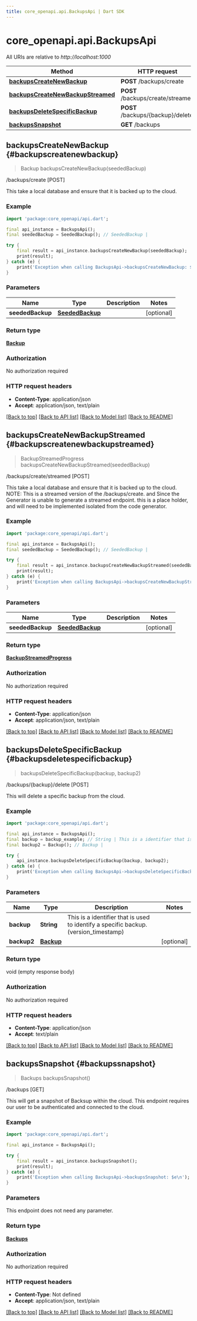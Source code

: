 ```yaml
---
title: core_openapi.api.BackupsApi | Dart SDK
---
```


# core_openapi.api.BackupsApi

All URIs are relative to *http://localhost:1000*

Method | HTTP request | Description
------------- | ------------- | -------------
[**backupsCreateNewBackup**](BackupsApi.md#backupscreatenewbackup) | **POST** /backups/create | /backups/create [POST]
[**backupsCreateNewBackupStreamed**](BackupsApi.md#backupscreatenewbackupstreamed) | **POST** /backups/create/streamed | /backups/create/streamed [POST]
[**backupsDeleteSpecificBackup**](BackupsApi.md#backupsdeletespecificbackup) | **POST** /backups/{backup}/delete | /backups/{backup}/delete [POST]
[**backupsSnapshot**](BackupsApi.md#backupssnapshot) | **GET** /backups | /backups [GET]


## **backupsCreateNewBackup** {#backupscreatenewbackup}
> Backup backupsCreateNewBackup(seededBackup)

/backups/create [POST]

This take a local database and ensure that it is backed up to the cloud.

### Example
```dart
import 'package:core_openapi/api.dart';

final api_instance = BackupsApi();
final seededBackup = SeededBackup(); // SeededBackup | 

try {
    final result = api_instance.backupsCreateNewBackup(seededBackup);
    print(result);
} catch (e) {
    print('Exception when calling BackupsApi->backupsCreateNewBackup: $e\n');
}
```

### Parameters

Name | Type | Description  | Notes
------------- | ------------- | ------------- | -------------
 **seededBackup** | [**SeededBackup**](SeededBackup.md)|  | [optional] 

### Return type

[**Backup**](Backup.md)

### Authorization

No authorization required

### HTTP request headers

 - **Content-Type**: application/json
 - **Accept**: application/json, text/plain

[[Back to top]](#) [[Back to API list]](../README.md#documentation-for-api-endpoints) [[Back to Model list]](../README.md#documentation-for-models) [[Back to README]](../README.md)

## **backupsCreateNewBackupStreamed** {#backupscreatenewbackupstreamed}
> BackupStreamedProgress backupsCreateNewBackupStreamed(seededBackup)

/backups/create/streamed [POST]

This take a local database and ensure that it is backed up to the cloud.  NOTE: This is a streamed version of the /backups/create. and Since the Generator is unable to generate a streamed endpoint. this is a place holder, and will need to be implemented isolated from the code generator.

### Example
```dart
import 'package:core_openapi/api.dart';

final api_instance = BackupsApi();
final seededBackup = SeededBackup(); // SeededBackup | 

try {
    final result = api_instance.backupsCreateNewBackupStreamed(seededBackup);
    print(result);
} catch (e) {
    print('Exception when calling BackupsApi->backupsCreateNewBackupStreamed: $e\n');
}
```

### Parameters

Name | Type | Description  | Notes
------------- | ------------- | ------------- | -------------
 **seededBackup** | [**SeededBackup**](SeededBackup.md)|  | [optional] 

### Return type

[**BackupStreamedProgress**](BackupStreamedProgress.md)

### Authorization

No authorization required

### HTTP request headers

 - **Content-Type**: application/json
 - **Accept**: application/json, text/plain

[[Back to top]](#) [[Back to API list]](../README.md#documentation-for-api-endpoints) [[Back to Model list]](../README.md#documentation-for-models) [[Back to README]](../README.md)

## **backupsDeleteSpecificBackup** {#backupsdeletespecificbackup}
> backupsDeleteSpecificBackup(backup, backup2)

/backups/{backup}/delete [POST]

This will delete a specific backup from the cloud.

### Example
```dart
import 'package:core_openapi/api.dart';

final api_instance = BackupsApi();
final backup = backup_example; // String | This is a identifier that is used to identify a specific backup.(version_timestamp)
final backup2 = Backup(); // Backup | 

try {
    api_instance.backupsDeleteSpecificBackup(backup, backup2);
} catch (e) {
    print('Exception when calling BackupsApi->backupsDeleteSpecificBackup: $e\n');
}
```

### Parameters

Name | Type | Description  | Notes
------------- | ------------- | ------------- | -------------
 **backup** | **String**| This is a identifier that is used to identify a specific backup.(version_timestamp) | 
 **backup2** | [**Backup**](Backup.md)|  | [optional] 

### Return type

void (empty response body)

### Authorization

No authorization required

### HTTP request headers

 - **Content-Type**: application/json
 - **Accept**: text/plain

[[Back to top]](#) [[Back to API list]](../README.md#documentation-for-api-endpoints) [[Back to Model list]](../README.md#documentation-for-models) [[Back to README]](../README.md)

## **backupsSnapshot** {#backupssnapshot}
> Backups backupsSnapshot()

/backups [GET]

This will get a snapshot of Backsup within the cloud.  This endpoint requires our user to be authenticated and connected to the cloud.

### Example
```dart
import 'package:core_openapi/api.dart';

final api_instance = BackupsApi();

try {
    final result = api_instance.backupsSnapshot();
    print(result);
} catch (e) {
    print('Exception when calling BackupsApi->backupsSnapshot: $e\n');
}
```

### Parameters
This endpoint does not need any parameter.

### Return type

[**Backups**](Backups.md)

### Authorization

No authorization required

### HTTP request headers

 - **Content-Type**: Not defined
 - **Accept**: application/json, text/plain

[[Back to top]](#) [[Back to API list]](../README.md#documentation-for-api-endpoints) [[Back to Model list]](../README.md#documentation-for-models) [[Back to README]](../README.md)

